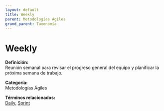 ```yaml
---
layout: default
title: Weekly
parent: Metodologías Ágiles
grand_parent: Taxonomía
---
```


# Weekly

**Definición:**  
Reunión semanal para revisar el progreso general del equipo y planificar la próxima semana de trabajo.

**Categoría:**  
Metodologías Ágiles 
  


**Términos relacionados:**  
[Daily](https://maleniski.github.io/diccionario-angl-tec-mx/docs/taxonomia/metodologías-ágiles/daily.html), [Sprint](https://maleniski.github.io/diccionario-angl-tec-mx/docs/taxonomia/metodologías-ágiles/sprint.html)
